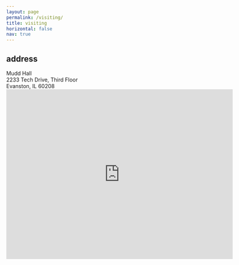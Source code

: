 ```yaml
---
layout: page
permalink: /visiting/
title: visiting
horizontal: false
nav: true
---
```

<h2>address</h2>
Mudd Hall <br>
2233 Tech Drive, Third Floor <br>
Evanston, IL 60208
<iframe width="600" height="450" style="border:0" loading="lazy" allowfullscreen src="https://www.google.com/maps/embed/v1/search?q=2233%20Tech%20Drive%2C%20Evanston%2C%20IL%2C%20USA&key=AIzaSyAPmWWlXbEAkCGlaNN3Ov_cnPVwLgwIAzs"></iframe>
